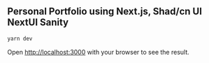 ## Personal Portfolio using Next.js, Shad/cn UI NextUI Sanity

```bash
yarn dev
```

Open [http://localhost:3000](http://localhost:3000) with your browser to see the result.
